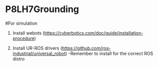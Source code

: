 # P8LH7Grounding








#For simulation
1. Install webots (https://cyberbotics.com/doc/guide/installation-procedure)

2. Install UR-ROS drivers (https://github.com/ros-industrial/universal_robot)
	-Remember to install for the correct ROS distro
